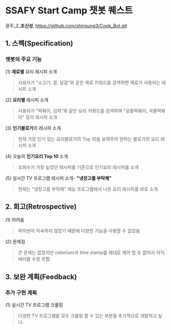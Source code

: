 ﻿# SSAFY Start Camp 챗봇 퀘스트

광주_2_**조신성**, https://github.com/shinsung3/Cook_Bot.git


## 1. 스펙(Specification)

### 챗봇의 주요 기능
(1) **재료별** 요리 레시피 소개
> 사용자가 "소고기, 콩, 달걀"와 같은 재료 키워드를 검색하면 
> 재료가 사용되는 레시피 소개

(2) **요리별** 레시피 소개
> 사용자가 "떡볶이, 김치"와 같은 요리 키워드를 검색하여 
> "궁중떡볶이, 국물떡볶이" 등의 레시피 소개

(3) **인기블로거**의 레시피 소개
> 현재 가장 인기 있는 요리블로거의 Top 10을 보여주어
> 원하는 블로거의 요리 레시피 소개

(4) 오늘의 **인기요리 Top 10** 소개
> 조회수가 가장 높았던 레시피를 기준으로
> 인기요리 레시피를 소개

(5) 실시간 TV 프로그램 레시피 소개- **"냉장고를 부탁해"**
> 현재는 "냉장고를 부탁해" 예능 프로그램에서 나온
> 요리 레시피를 바로 소개 	



## 2. 회고(Retrospective)

(1) 어려움
> 파이썬이 익숙하지 않았기 때문에 다양한 기능을 사용할 수 없었음

(2) 문제점
> 큰 문제는 없었지만 celenium과 time stamp를 제대로 제어 할 수 없어서
> 아직 에러를 수정 못함.

## 3. 보완 계획(Feedback)

### 추가 구현 계획

(1) 실시간 TV 프로그램 크롤링
> 다양한 TV 프로그램을 모두 크롤링 할 수 있는 부분을 추가적으로 개발하고 싶다.


